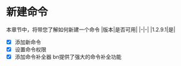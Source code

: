 # 新建命令
本章节中，将带您了解如何新建一个命令
|版本|是否可用|
|-|-|
|1.2.9.1|是|
- [x] 添加新命令
- [x] 设置命令权限
- [x] 添加命令补全器
bn提供了强大的命令补全功能